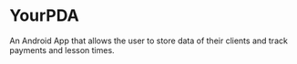 # YourPDA
An Android App that allows the user to store data of their clients and track payments and lesson times.
